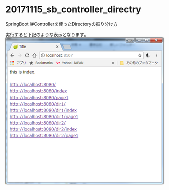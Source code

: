 # 20171115_sb_controller_directry
SpringBoot
@Controllerを使ったDirectoryの振り分け方

実行すると下記のような表示となります。
<img src="https://github.com/ringo-apo/20171115_sb_controller_directry/blob/master/20171129.png" alt="エビフライトライアングル" title="サンプル"><br/>
